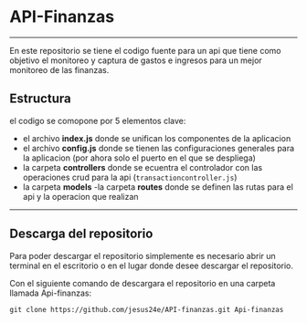 # API-Finanzas
---

En este repositorio se tiene el codigo fuente para un api que tiene como objetivo el monitoreo y captura de gastos e ingresos para un mejor monitoreo de las finanzas.

## Estructura

el codigo se comopone por 5 elementos clave:

- el archivo **index.js** donde se unifican los componentes de la aplicacion
- el archivo **config.js** donde se tienen las configuraciones generales para la aplicacion (por ahora solo el puerto en el que se despliega)
- la carpeta **controllers** donde se ecuentra el controlador con las operaciones crud para la api (`transactioncontroller.js`)
- la carpeta **models**
-la carpeta **routes** donde se definen las rutas para el api y la operacion que realizan

---

## Descarga del repositorio

Para poder descargar el repositorio simplemente es necesario abrir un terminal en el escritorio o en el lugar donde desee descargar el repositorio.

Con el siguiente comando de descargara el repositorio en una carpeta llamada Api-finanzas:

```git clone https://github.com/jesus24e/API-finanzas.git Api-finanzas```